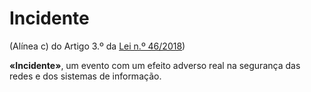 # Incidente
(Alínea c) do Artigo 3.º da [Lei n.º 46/2018](https://data.dre.pt/eli/lei/46/2018/08/13/p/dre/pt/html))

**«Incidente»**, um evento com um efeito adverso real na segurança das redes e dos sistemas de informação.